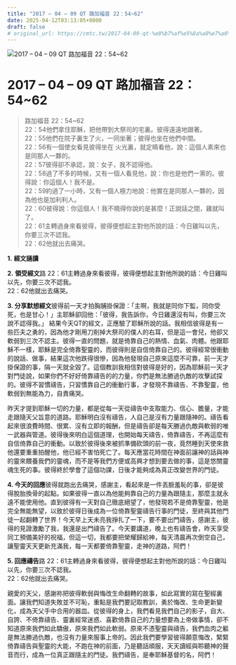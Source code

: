 ```yaml
---
title: "2017 – 04 – 09 QT 路加福音 22：54~62"
date: 2025-04-12T03:13:05+0800
draft: false
# original_url: https://cmtc.tw/2017-04-09-qt-%e8%b7%af%e5%8a%a0%e7%a6%8f%e9%9f%b3-22%ef%bc%9a5462
---
```


![2017 – 04 – 09 QT 路加福音 22：54\~62](/images/qt.jpg   "2017 – 04 – 09 QT 路加福音 22：54\~62")

# 2017 – 04 – 09 QT 路加福音 22：54\~62

> 路加福音 22：54\~62  
> 22：54他們拿住耶穌，把他帶到大祭司的宅裏。彼得遠遠地跟著。  
> 22：55他們在院子裏生了火，一同坐著；彼得也坐在他們中間。  
> 22：56有一個使女看見彼得坐在 火光裏，就定睛看他，說：這個人素來也是同那人一夥的。  
> 22：57彼得卻不承認，說：女子，我不認得他。  
> 22：58過了不多的時候，又有一個人看見他，說：你也是他們一黨的。彼得說：你這個人！我不是。  
> 22：59約過了一小時，又有一個人極力地說：他實在是同那人一夥的，因為他也是加利利人。  
> 22：60彼得說：你這個人！我不曉得你說的是甚麼！正說話之間，雞就叫了。  
> 22：61主轉過身來看彼得，彼得便想起主對他所說的話：今日雞叫以先，你要三次不認我。  
> 22：62他就出去痛哭。

**1.** **經文誦讀**

**2.** **領受經文**路 22：61主轉過身來看彼得，彼得便想起主對他所說的話：今日雞叫以先，你要三次不認我。  
22：62他就出去痛哭。

**3. 分享默想經文**彼得前一天才拍胸脯掛保證：「主啊，我就是同你下監，同你受死，也是甘心！」主耶穌卻回他：「彼得，我告訴你，今日雞還沒有叫，你要三次說不認得我。」 結果今天QT的經文，正應驗了耶穌所說的話。我相信彼得是有一些匹夫之勇的，因為他才剛用刀削掉大祭司的僕人的右耳，但是這一會兒，他卻又軟弱到三次不認主。彼得一直的問題，就是倚靠自己的熱情、血氣、肉體。他跟耶穌不一樣，耶穌是完全倚靠聖靈的，而彼得則是自信倚靠自己的。彼得經常很衝動的說話、做事，結果這次他跌得很慘，因為他發現自己原來這麼不可靠，前一天才掛保證的事，隔一天就全毀了。這個教訓我相信對彼得是好的，因為耶穌前一天才對門徒說，如果你們不好好倚靠禱告的的力量，你們是無法勝過仇敵的攻擊試探的。彼得不習慣禱告，只習慣靠自己的衝動行事，才發現不靠禱告、不靠聖靈，他軟弱到無能為力，自責痛哭。

昨天才提到耶穌一切的力量，都是從每一天從禱告中支取能力、信心、膽量，才能走跟隨天父旨意的道路。耶穌明白沒有禱告，人自己是沒有力量跟隨神的。禱告看起來很浪費時間、很累、沒有立即的報酬，但是禱告卻是每天勝過仇敵與軟弱的唯一武器與管道。彼得後來明白這個道理，也開始每天禱告，倚靠禱告，不再這麼有自信倚靠自己的衝動。以致於彼得後來被抓準備砍頭的前一夜，竟然睡到天使來救他還要重重拍醒他，他已經不害怕死亡了。每天應當花時間在神面前讓神的話與神的靈來餵養我們的靈魂，而不是等我們方便或高興才想到要去做的事，這是悠關靈魂生死的事。彼得終於學會了這個功課，日後才能夠成為真正改變世界的門徒。

**4. 今天的回應**彼得就跑出去痛哭，感謝主，看起來是一件丟臉羞恥的事，卻是彼得脫胎換骨的起點。如果彼得一直以為他能夠靠自己的力量為跟隨主，那麼主就永遠不能使用他。直到彼得有一天對自己徹底絕望了，他發現若不是倚靠聖靈，他是完全無能無望，以致於彼得日後成為一位倚靠聖靈禱告行事的門徒，至終與其他門徒一起翻轉了世界！今天早上天未亮我掙扎了一下，要不要出門禱告，感謝主，彼得的見證激勵了我，我還是出門禱告了。今天要講道，晚上也有禱告會，昨天享受同工預備美好的祝福，但這一切，我都要把榮耀歸給神，每天清晨再次倒空自己，讓聖靈天天更新充滿我，每一天都要倚靠聖靈，走神的道路，阿們！

**5. 回應禱告**路 22：61主轉過身來看彼得，彼得便想起主對他所說的話：今日雞叫以先，你要三次不認我。  
22：62他就出去痛哭。

親愛的天父，感謝祢把彼得軟弱與悔改生命翻轉的故事，如此寫實的寫在聖經裏面。讓我們知道失敗並不可恥，重點是我們要記取教訓，勇於悔改、生命更新變化，成為天父手中合用的器皿。從彼得的身上，我們看見我們自己的影子，自大、自誇、不倚靠禱告、靈裏經常迷惑、喜歡倚靠自己的力量想要為上帝做事情，卻不知道原來我們如此驕傲，原來我們如此軟弱。原來不憑聖靈與禱告，我們血肉之軀是無法勝過仇敵，也沒有力量來服事上帝的。因此我們要學習彼得願意悔改，緊緊倚靠禱告與聖靈的大能，不跑在神的前面，乃是聽話順服，天天讀經與聆聽神的聲音而行，成為一位真正跟隨主的門徒。我們禱告，是奉耶穌基督的名，阿們！
